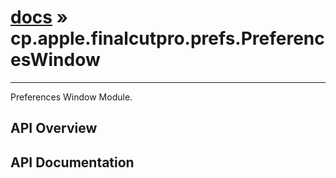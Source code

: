 # [docs](index.md) » cp.apple.finalcutpro.prefs.PreferencesWindow
---

Preferences Window Module.

## API Overview

## API Documentation

